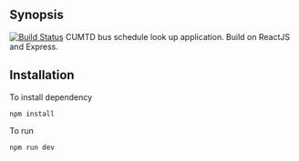 ## Synopsis
[![Build Status](https://travis-ci.org/bchiang2/uiucbus-react.svg?branch=master)](https://travis-ci.org/bchiang2/uiucbus-react)
CUMTD bus schedule look up application. Build on ReactJS and Express.

## Installation

To install dependency
```
npm install
```

To run 
```
npm run dev
```
